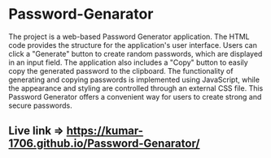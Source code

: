 # Password-Genarator
The project is a web-based Password Generator application. The HTML code provides the structure for the application's user interface. Users can click a "Generate" button to create random passwords, which are displayed in an input field. The application also includes a "Copy" button to easily copy the generated password to the clipboard. The functionality of generating and copying passwords is implemented using JavaScript, while the appearance and styling are controlled through an external CSS file. This Password Generator offers a convenient way for users to create strong and secure passwords.

## Live link => https://kumar-1706.github.io/Password-Genarator/
